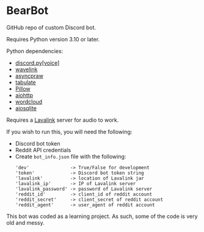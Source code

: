 # BearBot
GitHub repo of custom Discord bot.

Requires Python version 3.10 or later.

Python dependencies:
- [discord.py[voice]](https://github.com/Rapptz/discord.py)
- [wavelink](https://github.com/PythonistaGuild/Wavelink)
- [asyncpraw](https://github.com/praw-dev/asyncpraw)
- [tabulate](https://github.com/astanin/python-tabulate)
- [Pillow](https://github.com/python-pillow/Pillow)
- [aiohttp](https://github.com/aio-libs/aiohttp)
- [wordcloud](https://github.com/amueller/word_cloud)
- [aiosqlite](https://github.com/omnilib/aiosqlite)

Requires a [Lavalink](https://github.com/lavalink-devs/Lavalink) server for audio to work.

If you wish to run this, you will need the following:
- Discord bot token
- Reddit API credentials
- Create `bot_info.json` file with the following:
  ```
  'dev'               -> True/False for development
  'token'             -> Discord bot token string
  'lavalink'          -> location of Lavalink jar
  'lavalink_ip'       -> IP of Lavalink server
  'lavalink_password' -> password of Lavalink server
  'reddit_id'         -> client_id of reddit account
  'reddit_secret'     -> client_secret of reddit account
  'reddit_agent'      -> user_agent of reddit account
   ```
This bot was coded as a learning project. As such, some of the code is very old and messy.